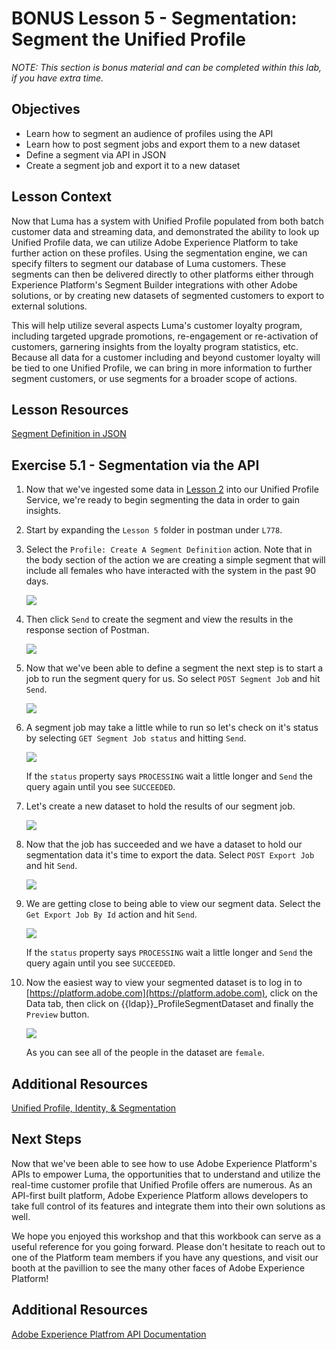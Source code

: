 # BONUS Lesson 5 - Segmentation: Segment the Unified Profile

_NOTE: This section is bonus material and can be completed within this lab, if you have extra time._

## Objectives

* Learn how to segment an audience of profiles using the API
* Learn how to post segment jobs and export them to a new dataset
* Define a segment via API in JSON
* Create a segment job and export it to a new dataset

## Lesson Context

Now that Luma has a system with Unified Profile populated from both batch customer data and streaming data, and demonstrated the ability to look up Unified Profile data, we can utilize Adobe Experience Platform to take further action on these profiles. Using the segmentation engine, we can specify filters to segment our database of Luma customers. These segments can then be delivered directly to other platforms either through Experience Platform's Segment Builder integrations with other Adobe solutions, or by creating new datasets of segmented customers to export to external solutions.

This will help utilize several aspects Luma's customer loyalty program, including targeted upgrade promotions, re-engagement or re-activation of customers, garnering insights from the loyalty program statistics, etc. Because all data for a customer including and beyond customer loyalty will be tied to one Unified Profile, we can bring in more information to further segment customers, or use segments for a broader scope of actions.

## Lesson Resources

[Segment Definition in JSON](#linktofile)

## Exercise 5.1 - Segmentation via the API

1.  Now that we've ingested some data in [Lesson 2](#lesson-2---data-ingesting-data-via-batch-ingestion) into our Unified Profile Service, we're ready to begin segmenting the data in order to gain insights.
1.  Start by expanding the `Lesson 5` folder in postman under `L778`.
1.  Select the `Profile: Create A Segment Definition` action. Note that in the body section of the action we are creating a simple segment that will include all females who have interacted with the system in the past 90 days.

    ![](../assets/create_segment.png)

1. Then click `Send` to create the segment and view the results in the response section of Postman.

    ![](../assets/create_segment_result.png)

1. Now that we've been able to define a segment the next step is to start a job to run the segment query for us. So select `POST Segment Job` and hit `Send`.

    ![](../assets/create_segment_job.png)

1. A segment job may take a little while to run so let's check on it's status by selecting `GET Segment Job status` and hitting `Send`.

    ![](../assets/create_segment_job_status.png)

    If the `status` property says `PROCESSING` wait a little longer and `Send` the query again until you see `SUCCEEDED`.

1. Let's create a new dataset to hold the results of our segment job.

    ![](../assets/create_segment_dataset.png)

1. Now that the job has succeeded and we have a dataset to hold our segmentation data it's time to export the data. Select `POST Export Job` and hit `Send`.

    ![](../assets/create_segment_export.png)

1. We are getting close to being able to view our segment data. Select the `Get Export Job By Id` action and hit `Send`.

    ![](../assets/create_segment_export_success.png)

    If the `status` property says `PROCESSING` wait a little longer and `Send` the query again until you see `SUCCEEDED`.

1. Now the easiest way to view your segmented dataset is to log in to [https://platform.adobe.com](https://platform.adobe.com), click on the Data tab, then click on {{ldap}}\_ProfileSegmentDataset and finally the `Preview` button.

    ![](../assets/create_segment_final.png)

    As you can see all of the people in the dataset are `female`.

## Additional Resources

[Unified Profile, Identity, & Segmentation](https://www.adobe.io/apis/experienceplatform/home/profile-identity-segmentation.html)

## Next Steps

Now that we've been able to see how to use Adobe Experience Platform's APIs to empower Luma, the opportunities that to understand and utilize the real-time customer profile that Unified Profile offers are numerous. As an API-first built platform, Adobe Experience Platform allows developers to take full control of its features and integrate them into their own solutions as well.

We hope you enjoyed this workshop and that this workbook can serve as a useful reference for you going forward. Please don't hesitate to reach out to one of the Platform team members if you have any questions, and visit our booth at the pavillion to see the many other faces of Adobe Experience Platform!

## Additional Resources

[Adobe Experience Platfrom API Documentation](https://www.adobe.io/apis/experienceplatform/home.html)
